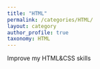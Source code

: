 ```yaml
---
title: "HTML"
permalink: /categories/HTML/
layout: category
author_profile: true
taxonomy: HTML
---
```


Improve my HTML&CSS skills